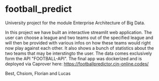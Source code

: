 # football_predict
University project for the module Enterprise Architecture of Big Data.

In this project we have built an interactive streamlit web application. The user can choose a league and two teams out of the specified league and will then be 
provided with various infos on how these teams would right now play against each other. It also shows a bunch of statistics about the two teams that may be 
interstingto the user. 
The data comes exclusively form the API "FOOTBALL-API".
The final app was dockerized and is deployed via Caprover here: https://footballpredictor.cjn-online.codes/ 

Best,
Chsiom, Florian and Lucas
